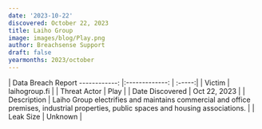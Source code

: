 ```yaml
---
date: '2023-10-22'
discovered: October 22, 2023
title: Laiho Group
image: images/blog/Play.png
author: Breachsense Support
draft: false
yearmonths: 2023/october
---
```



| Data Breach Report
------------:     |:-------------:    | :-----:|
| Victim      | laihogroup.fi      | 
| Threat Actor      | Play      | 
| Date Discovered      | Oct 22, 2023      | 
| Description      | Laiho Group electrifies and maintains commercial and office premises, industrial properties, public spaces and housing associations.      | 
| Leak Size      | Unknown      | 

